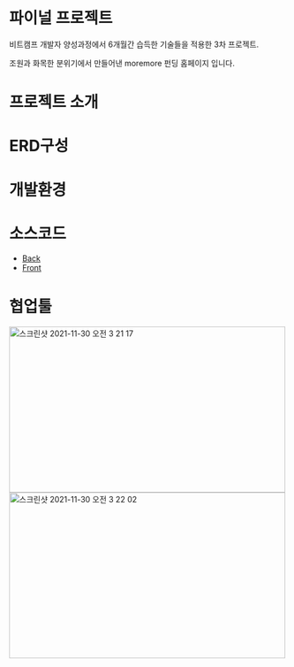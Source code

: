 # 파이널 프로젝트
비트캠프 개발자 양성과정에서 6개월간 습득한 기술들을 적용한 3차 프로젝트.

조원과 화목한 분위기에서 만들어낸 moremore 펀딩 홈페이지 입니다.

# 프로젝트 소개

# ERD구성

# 개발환경

# 소스코드
* [Back](/java/com/spring/more)
* [Front](/webapp)

# 협업툴

<img width="500px" height="300px" alt="스크린샷 2021-11-30 오전 3 21 17" src="https://user-images.githubusercontent.com/86910922/143922072-5e4ab060-7837-44ac-a4c8-1ea60832392b.png">

<img width="500px" height="300px" alt="스크린샷 2021-11-30 오전 3 22 02" src="https://user-images.githubusercontent.com/86910922/143922258-5eac8980-9cb9-4f8e-bf92-3449094114d7.png">
